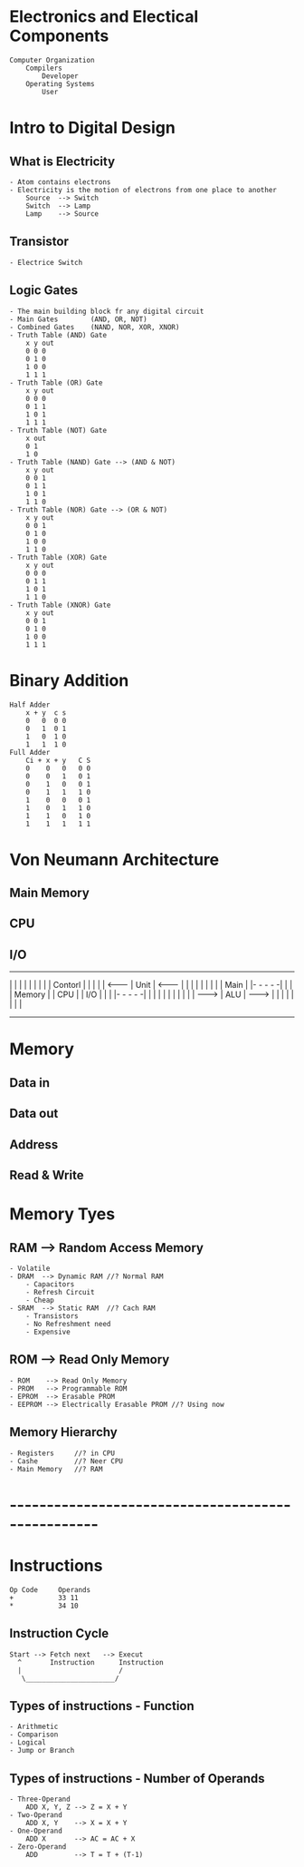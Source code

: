 # Electronics and Electical Components
    Computer Organization
		Compilers
			Developer
		Operating Systems
			User

# Intro to Digital Design
## What is Electricity
	- Atom contains electrons
	- Electricity is the motion of electrons from one place to another
		Source	--> Switch
		Switch  --> Lamp
		Lamp	--> Source
## Transistor
	- Electrice Switch
## Logic Gates
	- The main building block fr any digital circuit
	- Main Gates		(AND, OR, NOT)
	- Combined Gates	(NAND, NOR, XOR, XNOR)
	- Truth Table (AND) Gate
		x y out
		0 0 0
		0 1 0
		1 0 0
		1 1 1
	- Truth Table (OR) Gate
		x y out
		0 0 0
		0 1 1
		1 0 1
		1 1 1
	- Truth Table (NOT) Gate
		x out
		0 1
		1 0
	- Truth Table (NAND) Gate --> (AND & NOT)
		x y out
		0 0 1
		0 1 1
		1 0 1
		1 1 0
	- Truth Table (NOR) Gate --> (OR & NOT)
		x y out
		0 0 1
		0 1 0
		1 0 0
		1 1 0
	- Truth Table (XOR) Gate
		x y out
		0 0 0
		0 1 1
		1 0 1
		1 1 0
	- Truth Table (XNOR) Gate
		x y out
		0 0 1
		0 1 0
		1 0 0
		1 1 1
# Binary Addition
	Half Adder
		x + y  c s
		0   0  0 0
		0   1  0 1
		1   0  1 0
		1   1  1 0
	Full Adder
		Ci + x + y   C S
		0    0   0   0 0	
		0    0   1   0 1	
		0    1   0   0 1	
		0    1   1   1 0	
		1    0   0   0 1	
		1    0   1   1 0	
		1    1   0   1 0	
		1    1   1   1 1	

# Von Neumann Architecture
## Main Memory
## CPU
## I/O
----------      -----------      ---------
|        |      |         |      |       |
|        |      | Contorl |      |       |
|        | <--- |  Unit   | <--- |       |
|        |      |         |      |       |
|  Main  |      |- - - - -|      |       |
| Memory |      |   CPU   |      |  I/O  |
|        |      |- - - - -|      |       |
|        |      |         |      |       |
|        | ---> |   ALU   | ---> |       |
|        |      |         |      |       |
----------      -----------      ---------

# Memory
## Data in
## Data out
## Address
## Read & Write

# Memory Tyes
## RAM		--> Random Access Memory
	- Volatile
	- DRAM  --> Dynamic RAM //? Normal RAM
		- Capacitors
		- Refresh Circuit
		- Cheap
	- SRAM  --> Static RAM  //? Cach RAM
		- Transistors
		- No Refreshment need
		- Expensive
## ROM		 --> Read Only Memory
	- ROM    --> Read Only Memory
	- PROM   --> Programmable ROM
	- EPROM  --> Erasable PROM
	- EEPROM --> Electrically Erasable PROM //? Using now
## Memory Hierarchy
	- Registers		//? in CPU
	- Cashe			//? Neer CPU
	- Main Memory	//? RAM

# --------------------------------------------------
# Instructions
	Op Code		Operands
	+			33 11
	*			34 10

## Instruction Cycle
	Start --> Fetch next   --> Execut
	  ^       Instruction      Instruction
	  |                        /
	   \______________________/

## Types of instructions - Function
	- Arithmetic
	- Comparison
	- Logical
	- Jump or Branch
## Types of instructions - Number of Operands
	- Three-Operand
		ADD X, Y, Z --> Z = X + Y
	- Two-Operand
		ADD X, Y    --> X = X + Y
	- One-Operand
		ADD X       --> AC = AC + X
	- Zero-Operand
		ADD         --> T = T + (T-1)
